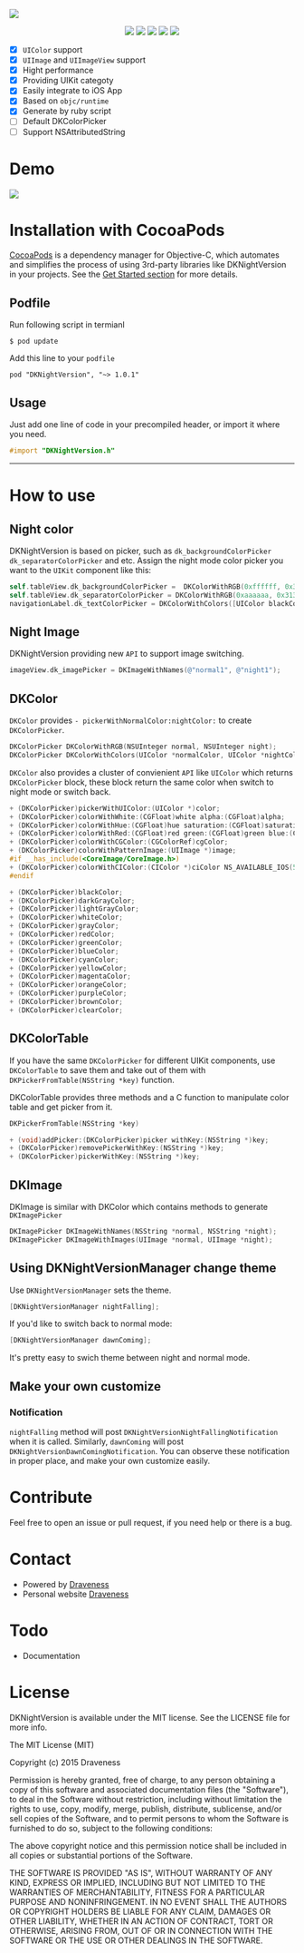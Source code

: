 ![](./images/Banner.png)

<p align="center">
<a href="https://img.shields.io/badge/Language-%20Objective--C%20-orange.svg"><img src="https://img.shields.io/badge/Language-%20Objective--C%20-orange.svg"></a>
<a href="http://cocoadocs.org/docsets/DKNightVersion"><img src="http://img.shields.io/cocoapods/v/DKNightVersion.svg?style=flat"></a>
<a href="https://travis-ci.org/Draveness/DKNightVersion"><img src="https://travis-ci.org/Draveness/DKNightVersion.png"></a>
<img src="https://img.shields.io/badge/license-MIT-blue.svg">
<a href="https://img.shields.io/badge/platform-%20iOS%20-lightgrey.svg"><img src="https://img.shields.io/badge/platform-%20iOS%20-lightgrey.svg"></a>
</p>

- [x] `UIColor` support
- [x] `UIImage` and `UIImageView` support
- [x] Hight performance
- [x] Providing UIKit categoty
- [x] Easily integrate to iOS App
- [x] Based on `objc/runtime`
- [x] Generate by ruby script
- [ ] Default DKColorPicker
- [ ] Support NSAttributedString

# Demo

![](./images/DKNightVersion.gif)

# Installation with CocoaPods

[CocoaPods](https://cocoapods.org/) is a dependency manager for Objective-C, which automates and simplifies the process of using 3rd-party libraries like DKNightVersion in your projects. See the [Get Started section](https://cocoapods.org/#get_started) for more details.

## Podfile

Run following script in termianl

```shell
$ pod update
```

Add this line to your `podfile`

```shell
pod "DKNightVersion", "~> 1.0.1"
```

## Usage

Just add one line of code in your precompiled header, or import it where you need.

```objectivec
#import "DKNightVersion.h"
```

----

# How to use

## Night color

DKNightVersion is based on picker, such as `dk_backgroundColorPicker` `dk_separatorColorPicker` and etc. Assign the night mode color picker you want to the `UIKit` component like this:

```objectivec
self.tableView.dk_backgroundColorPicker =  DKColorWithRGB(0xffffff, 0x343434);
self.tableView.dk_separatorColorPicker = DKColorWithRGB(0xaaaaaa, 0x313131);
navigationLabel.dk_textColorPicker = DKColorWithColors([UIColor blackColor], [UIColor whiteColor]);
```

## Night Image

DKNightVersion providing new `API` to support image switching.

```objectivec
imageView.dk_imagePicker = DKImageWithNames(@"normal1", @"night1");
```


## DKColor

`DKColor` provides `- pickerWithNormalColor:nightColor:` to create `DKColorPicker`.

```objectivec
DKColorPicker DKColorWithRGB(NSUInteger normal, NSUInteger night);
DKColorPicker DKColorWithColors(UIColor *normalColor, UIColor *nightColor);
```

`DKColor` also provides a cluster of convienient `API` like `UIColor` which returns `DKColorPicker` block, these block return the same color when switch to night mode or switch back.

```objectivec
+ (DKColorPicker)pickerWithUIColor:(UIColor *)color;
+ (DKColorPicker)colorWithWhite:(CGFloat)white alpha:(CGFloat)alpha;
+ (DKColorPicker)colorWithHue:(CGFloat)hue saturation:(CGFloat)saturation brightness:(CGFloat)brightness alpha:(CGFloat)alpha;
+ (DKColorPicker)colorWithRed:(CGFloat)red green:(CGFloat)green blue:(CGFloat)blue alpha:(CGFloat)alpha;
+ (DKColorPicker)colorWithCGColor:(CGColorRef)cgColor;
+ (DKColorPicker)colorWithPatternImage:(UIImage *)image;
#if __has_include(<CoreImage/CoreImage.h>)
+ (DKColorPicker)colorWithCIColor:(CIColor *)ciColor NS_AVAILABLE_IOS(5_0);
#endif

+ (DKColorPicker)blackColor;
+ (DKColorPicker)darkGrayColor;
+ (DKColorPicker)lightGrayColor;
+ (DKColorPicker)whiteColor;
+ (DKColorPicker)grayColor;
+ (DKColorPicker)redColor;
+ (DKColorPicker)greenColor;
+ (DKColorPicker)blueColor;
+ (DKColorPicker)cyanColor;
+ (DKColorPicker)yellowColor;
+ (DKColorPicker)magentaColor;
+ (DKColorPicker)orangeColor;
+ (DKColorPicker)purpleColor;
+ (DKColorPicker)brownColor;
+ (DKColorPicker)clearColor;
```

## DKColorTable

If you have the same `DKColorPicker` for different UIKit components, use `DKColorTable` to save them and take out of them with `DKPickerFromTable(NSString *key)` function.

DKColorTable provides three methods and a C function to manipulate color table and get picker from it.

```objectivec
DKPickerFromTable(NSString *key)

+ (void)addPicker:(DKColorPicker)picker withKey:(NSString *)key;
+ (DKColorPicker)removePickerWithKey:(NSString *)key;
+ (DKColorPicker)pickerWithKey:(NSString *)key;
```


## DKImage

DKImage is similar with DKColor which contains methods to generate `DKImagePicker`

```objectivec
DKImagePicker DKImageWithNames(NSString *normal, NSString *night);
DKImagePicker DKImageWithImages(UIImage *normal, UIImage *night);
```


## Using DKNightVersionManager change theme

Use `DKNightVersionManager` sets the theme.

```objectivec
[DKNightVersionManager nightFalling];
```

If you'd like to switch back to normal mode:

```objectivec
[DKNightVersionManager dawnComing];
```

It's pretty easy to swich theme between night and normal mode.

## Make your own customize

### Notification

`nightFalling` method will post `DKNightVersionNightFallingNotification` when it is called. Similarly, `dawnComing` will post `DKNightVersionDawnComingNotification`. You can observe these notification in proper place, and make your own customize easily.

# Contribute

Feel free to open an issue or pull request, if you need help or there is a bug.

# Contact

- Powered by [Draveness](http://github.com/draveness)
- Personal website [Draveness](http://draveness.me)

# Todo

- Documentation

# License

DKNightVersion is available under the MIT license. See the LICENSE file for more info.

The MIT License (MIT)

Copyright (c) 2015 Draveness

Permission is hereby granted, free of charge, to any person obtaining a copy
of this software and associated documentation files (the "Software"), to deal
in the Software without restriction, including without limitation the rights
to use, copy, modify, merge, publish, distribute, sublicense, and/or sell
copies of the Software, and to permit persons to whom the Software is
furnished to do so, subject to the following conditions:

The above copyright notice and this permission notice shall be included in all
copies or substantial portions of the Software.

THE SOFTWARE IS PROVIDED "AS IS", WITHOUT WARRANTY OF ANY KIND, EXPRESS OR
IMPLIED, INCLUDING BUT NOT LIMITED TO THE WARRANTIES OF MERCHANTABILITY,
FITNESS FOR A PARTICULAR PURPOSE AND NONINFRINGEMENT. IN NO EVENT SHALL THE
AUTHORS OR COPYRIGHT HOLDERS BE LIABLE FOR ANY CLAIM, DAMAGES OR OTHER
LIABILITY, WHETHER IN AN ACTION OF CONTRACT, TORT OR OTHERWISE, ARISING FROM,
OUT OF OR IN CONNECTION WITH THE SOFTWARE OR THE USE OR OTHER DEALINGS IN THE
SOFTWARE.
